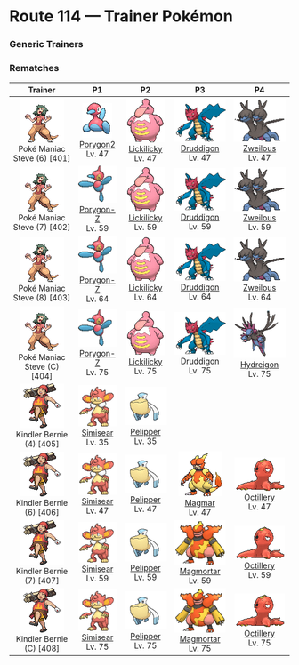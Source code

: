# Route 114 — Trainer Pokémon

### Generic Trainers

### Rematches

| Trainer | P1 | P2 | P3 | P4 |
|:-------:|:--:|:--:|:--:|:--:|
| ![Poké Maniac Steve (6)](../../assets/trainers/poke_maniac.png "Poké Maniac Steve (6)")<br>Poké Maniac Steve (6) [401] | <div class="sprite-cell">![Porygon2](../../assets/sprites/porygon2/front.gif "Porygon2: Porygon2 was created by humans using the power of science. The man-made Pokémon has been endowed with artificial intelligence that enables it to learn new gestures and emotions on its own.")<br>[Porygon2](../../pokemon/porygon2.md)<br>Lv. 47</div> | <div class="sprite-cell">![Lickilicky](../../assets/sprites/lickilicky/front.gif "Lickilicky: Their saliva contains lots of components that can dissolve anything. The numbness caused by their lick does not dissipate.")<br>[Lickilicky](../../pokemon/lickilicky.md)<br>Lv. 47</div> | <div class="sprite-cell">![Druddigon](../../assets/sprites/druddigon/front.gif "Druddigon: It warms its body by absorbing sunlight with its wings. When its body temperature falls, it can no longer move.")<br>[Druddigon](../../pokemon/druddigon.md)<br>Lv. 47</div> | <div class="sprite-cell">![Zweilous](../../assets/sprites/zweilous/front.gif "Zweilous: After it has eaten up all the food in its territory, it moves to another area. Its two heads do not get along.")<br>[Zweilous](../../pokemon/zweilous.md)<br>Lv. 47</div> |
| ![Poké Maniac Steve (7)](../../assets/trainers/poke_maniac.png "Poké Maniac Steve (7)")<br>Poké Maniac Steve (7) [402] | <div class="sprite-cell">![Porygon-Z](../../assets/sprites/porygon-z/front.gif "Porygon-Z: Its programming was modified to enable it to travel through alien dimensions. Seems there might have been an error...")<br>[Porygon-Z](../../pokemon/porygon-z.md)<br>Lv. 59</div> | <div class="sprite-cell">![Lickilicky](../../assets/sprites/lickilicky/front.gif "Lickilicky: Their saliva contains lots of components that can dissolve anything. The numbness caused by their lick does not dissipate.")<br>[Lickilicky](../../pokemon/lickilicky.md)<br>Lv. 59</div> | <div class="sprite-cell">![Druddigon](../../assets/sprites/druddigon/front.gif "Druddigon: It warms its body by absorbing sunlight with its wings. When its body temperature falls, it can no longer move.")<br>[Druddigon](../../pokemon/druddigon.md)<br>Lv. 59</div> | <div class="sprite-cell">![Zweilous](../../assets/sprites/zweilous/front.gif "Zweilous: After it has eaten up all the food in its territory, it moves to another area. Its two heads do not get along.")<br>[Zweilous](../../pokemon/zweilous.md)<br>Lv. 59</div> |
| ![Poké Maniac Steve (8)](../../assets/trainers/poke_maniac.png "Poké Maniac Steve (8)")<br>Poké Maniac Steve (8) [403] | <div class="sprite-cell">![Porygon-Z](../../assets/sprites/porygon-z/front.gif "Porygon-Z: Its programming was modified to enable it to travel through alien dimensions. Seems there might have been an error...")<br>[Porygon-Z](../../pokemon/porygon-z.md)<br>Lv. 64</div> | <div class="sprite-cell">![Lickilicky](../../assets/sprites/lickilicky/front.gif "Lickilicky: Their saliva contains lots of components that can dissolve anything. The numbness caused by their lick does not dissipate.")<br>[Lickilicky](../../pokemon/lickilicky.md)<br>Lv. 64</div> | <div class="sprite-cell">![Druddigon](../../assets/sprites/druddigon/front.gif "Druddigon: It warms its body by absorbing sunlight with its wings. When its body temperature falls, it can no longer move.")<br>[Druddigon](../../pokemon/druddigon.md)<br>Lv. 64</div> | <div class="sprite-cell">![Zweilous](../../assets/sprites/zweilous/front.gif "Zweilous: After it has eaten up all the food in its territory, it moves to another area. Its two heads do not get along.")<br>[Zweilous](../../pokemon/zweilous.md)<br>Lv. 64</div> |
| ![Poké Maniac Steve (C)](../../assets/trainers/poke_maniac.png "Poké Maniac Steve (C)")<br>Poké Maniac Steve (C) [404] | <div class="sprite-cell">![Porygon-Z](../../assets/sprites/porygon-z/front.gif "Porygon-Z: Its programming was modified to enable it to travel through alien dimensions. Seems there might have been an error...")<br>[Porygon-Z](../../pokemon/porygon-z.md)<br>Lv. 75</div> | <div class="sprite-cell">![Lickilicky](../../assets/sprites/lickilicky/front.gif "Lickilicky: Their saliva contains lots of components that can dissolve anything. The numbness caused by their lick does not dissipate.")<br>[Lickilicky](../../pokemon/lickilicky.md)<br>Lv. 75</div> | <div class="sprite-cell">![Druddigon](../../assets/sprites/druddigon/front.gif "Druddigon: It warms its body by absorbing sunlight with its wings. When its body temperature falls, it can no longer move.")<br>[Druddigon](../../pokemon/druddigon.md)<br>Lv. 75</div> | <div class="sprite-cell">![Hydreigon](../../assets/sprites/hydreigon/front.gif "Hydreigon: It responds to movement by attacking. This scary, three-headed Pokémon devours everything in its path!")<br>[Hydreigon](../../pokemon/hydreigon.md)<br>Lv. 75</div> |
| ![Kindler Bernie (4)](../../assets/trainers/kindler.png "Kindler Bernie (4)")<br>Kindler Bernie (4) [405] | <div class="sprite-cell">![Simisear](../../assets/sprites/simisear/front.gif "Simisear: When it gets excited, embers rise from its head and tail and it gets hot. For some reason, it loves sweets.")<br>[Simisear](../../pokemon/simisear.md)<br>Lv. 35</div> | <div class="sprite-cell">![Pelipper](../../assets/sprites/pelipper/front.gif "Pelipper: Pelipper searches for food while in flight by skimming the wave tops. This Pokémon dips its large bill in the sea to scoop up food, then swallows everything in one big gulp.")<br>[Pelipper](../../pokemon/pelipper.md)<br>Lv. 35</div> |
| ![Kindler Bernie (6)](../../assets/trainers/kindler.png "Kindler Bernie (6)")<br>Kindler Bernie (6) [406] | <div class="sprite-cell">![Simisear](../../assets/sprites/simisear/front.gif "Simisear: When it gets excited, embers rise from its head and tail and it gets hot. For some reason, it loves sweets.")<br>[Simisear](../../pokemon/simisear.md)<br>Lv. 47</div> | <div class="sprite-cell">![Pelipper](../../assets/sprites/pelipper/front.gif "Pelipper: Pelipper searches for food while in flight by skimming the wave tops. This Pokémon dips its large bill in the sea to scoop up food, then swallows everything in one big gulp.")<br>[Pelipper](../../pokemon/pelipper.md)<br>Lv. 47</div> | <div class="sprite-cell">![Magmar](../../assets/sprites/magmar/front.gif "Magmar: In battle, Magmar blows out intensely hot flames from all over its body to intimidate its opponent. This Pokémon’s fiery bursts create heat waves that ignite grass and trees in its surroundings.")<br>[Magmar](../../pokemon/magmar.md)<br>Lv. 47</div> | <div class="sprite-cell">![Octillery](../../assets/sprites/octillery/front.gif "Octillery: Octillery grabs onto its foe using its tentacles. This Pokémon tries to immobilize it before delivering the finishing blow. If the foe turns out to be too strong, Octillery spews ink to escape.")<br>[Octillery](../../pokemon/octillery.md)<br>Lv. 47</div> |
| ![Kindler Bernie (7)](../../assets/trainers/kindler.png "Kindler Bernie (7)")<br>Kindler Bernie (7) [407] | <div class="sprite-cell">![Simisear](../../assets/sprites/simisear/front.gif "Simisear: When it gets excited, embers rise from its head and tail and it gets hot. For some reason, it loves sweets.")<br>[Simisear](../../pokemon/simisear.md)<br>Lv. 59</div> | <div class="sprite-cell">![Pelipper](../../assets/sprites/pelipper/front.gif "Pelipper: Pelipper searches for food while in flight by skimming the wave tops. This Pokémon dips its large bill in the sea to scoop up food, then swallows everything in one big gulp.")<br>[Pelipper](../../pokemon/pelipper.md)<br>Lv. 59</div> | <div class="sprite-cell">![Magmortar](../../assets/sprites/magmortar/front.gif "Magmortar: It blasts fireballs of over 3,600 degrees Fahrenheit out of its arms. Its breath also sears and sizzles.")<br>[Magmortar](../../pokemon/magmortar.md)<br>Lv. 59</div> | <div class="sprite-cell">![Octillery](../../assets/sprites/octillery/front.gif "Octillery: Octillery grabs onto its foe using its tentacles. This Pokémon tries to immobilize it before delivering the finishing blow. If the foe turns out to be too strong, Octillery spews ink to escape.")<br>[Octillery](../../pokemon/octillery.md)<br>Lv. 59</div> |
| ![Kindler Bernie (C)](../../assets/trainers/kindler.png "Kindler Bernie (C)")<br>Kindler Bernie (C) [408] | <div class="sprite-cell">![Simisear](../../assets/sprites/simisear/front.gif "Simisear: When it gets excited, embers rise from its head and tail and it gets hot. For some reason, it loves sweets.")<br>[Simisear](../../pokemon/simisear.md)<br>Lv. 75</div> | <div class="sprite-cell">![Pelipper](../../assets/sprites/pelipper/front.gif "Pelipper: Pelipper searches for food while in flight by skimming the wave tops. This Pokémon dips its large bill in the sea to scoop up food, then swallows everything in one big gulp.")<br>[Pelipper](../../pokemon/pelipper.md)<br>Lv. 75</div> | <div class="sprite-cell">![Magmortar](../../assets/sprites/magmortar/front.gif "Magmortar: It blasts fireballs of over 3,600 degrees Fahrenheit out of its arms. Its breath also sears and sizzles.")<br>[Magmortar](../../pokemon/magmortar.md)<br>Lv. 75</div> | <div class="sprite-cell">![Octillery](../../assets/sprites/octillery/front.gif "Octillery: Octillery grabs onto its foe using its tentacles. This Pokémon tries to immobilize it before delivering the finishing blow. If the foe turns out to be too strong, Octillery spews ink to escape.")<br>[Octillery](../../pokemon/octillery.md)<br>Lv. 75</div> |

